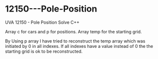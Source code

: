 # 12150---Pole-Position
UVA 12150 - Pole Position Solve C++

Array c for cars and p for positions.
Array temp for the starting grid.

By Using p array I have tried to reconstruct the temp array which was initiated by 0 in all indexes.
If all indexes have a value instead of 0 the the starting grid is ok to be reconstructed.
